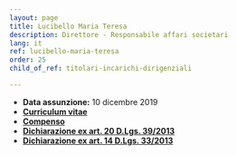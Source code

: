 ```yaml
---
layout: page
title: Lucibello Maria Teresa
description: Direttore - Responsabile affari societari
lang: it
ref: lucibello-maria-teresa
order: 25
child_of_ref: titolari-incarichi-dirigenziali

---
```


* **Data assunzione:** 10 dicembre 2019
* [**Curriculum vitae**](./curriculum.pdf)
* [**Compenso**](./compenso.pdf)
* [**Dichiarazione ex art. 20 D.Lgs. 39/2013**](./art-20.pdf)
* [**Dichiarazione ex art. 14 D.Lgs. 33/2013**](./art-14.pdf)